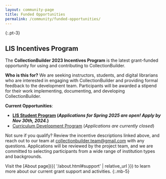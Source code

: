 ```yaml
---
layout: community-page
title: Funded Opportunities
permalink: /community/funded-opportunities/
---
```


{:.pt-3}
## LIS Incentives Program

The **CollectionBuilder 2023 Incentives Program** is the latest grant-funded opportunity for using and contributing to CollectionBuilder.

**Who is this for?**
We are seeking instructors, students, and digital librarians who are interested in engaging with CollectionBuilder and providing formal feedback to the development team.
Participants will be awarded a stipend for their work implementing, documenting, and developing CollectionBuilder. 

**Current Opportunities**:

<ul>
    <li><strong><a href="{{ '/community/student-incentives.html' | relative_url }}">LIS Student Program</a> (<em>Applications for Spring 2025 are open! Apply by Nov 30th, 2024.</em>)</strong></li>
    <li><a href="{{ '/community/instructor-incentives.html' | relative_url }}">Curriculum Development Program</a> (<em>Applications are currently closed</em>)</li>
    <!--<li><a href="{{ '/community/librarian-incentives.html' | relative_url }}">Digital Librarian Program</a> (Application Deadline TBD)</li>-->
</ul>

Not sure if you qualify? Review the incentive descriptions linked above, and reach out to our team at <collectionbuilder.team@gmail.com> with any questions.
Applications will be reviewed by the project team, and we are committed to selecting participants from a wide range of institution types and backgrounds.

Visit the [About page]({{ '/about.html#support' | relative_url }}) to learn more about our current grant support and activities.
{:.mb-5}